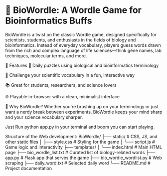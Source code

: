 # 🧬 BioWordle: A Wordle Game for Bioinformatics Buffs
BioWordle is a twist on the classic Wordle game, designed specifically for scientists, students, and enthusiasts in the fields of biology and bioinformatics. Instead of everyday vocabulary, players guess words drawn from the rich and complex language of life sciences—think gene names, lab techniques, molecular terms, and more.

🔬 Features
🎯 Daily puzzles using biological and bioinformatics terminology

🧠 Challenge your scientific vocabulary in a fun, interactive way

📚 Great for students, researchers, and science lovers

🌐 Playable in-browser with a clean, minimalist interface

🚀 Why BioWordle?
Whether you're brushing up on your terminology or just want a nerdy break between experiments, BioWordle keeps your mind sharp and your science vocabulary sharper.

Just Run python app.py in your terminal and boom you can start playing.

Structure of the Web development:
BioWordle/
├── static/              # CSS, JS, and other static files
│   ├── style.css        # Styling for the game
│   └── script.js        # Game logic and interactivity
├── templates/
│   └── index.html       # Main HTML page
├── bio_wordle_list.txt  # Curated list of biology-related words
├── app.py               # Flask app that serves the game
├── bio_wordle_wordlist.py     # Web scraping
├── daily_word.txt     # Selected daily word
└── README.md            # Project documentation
